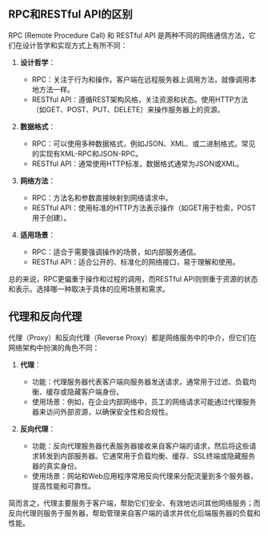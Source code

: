 ## RPC和RESTful API的区别
RPC (Remote Procedure Call) 和 RESTful API 是两种不同的网络通信方法，它们在设计哲学和实现方式上有所不同：

1. **设计哲学**：
    - RPC：关注于行为和操作。客户端在远程服务器上调用方法，就像调用本地方法一样。
    - RESTful API：遵循REST架构风格，关注资源和状态。使用HTTP方法（如GET、POST、PUT、DELETE）来操作服务器上的资源。

2. **数据格式**：
    - RPC：可以使用多种数据格式，例如JSON、XML、或二进制格式。常见的实现有XML-RPC和JSON-RPC。
    - RESTful API：通常使用HTTP标准，数据格式通常为JSON或XML。

3. **网络方法**：
    - RPC：方法名和参数直接映射到网络请求中。
    - RESTful API：使用标准的HTTP方法表示操作（如GET用于检索，POST用于创建）。

4. **适用场景**：
    - RPC：适合于需要强调操作的场景，如内部服务通信。
    - RESTful API：适合公开的、标准化的网络接口，易于理解和使用。

总的来说，RPC更偏重于操作和过程的调用，而RESTful API则侧重于资源的状态和表示。选择哪一种取决于具体的应用场景和需求。

## 代理和反向代理
代理（Proxy）和反向代理（Reverse Proxy）都是网络服务中的中介，但它们在网络架构中扮演的角色不同：

1. **代理**：
   - 功能：代理服务器代表客户端向服务器发送请求，通常用于过滤、负载均衡、缓存或隐藏客户端身份。
   - 使用场景：例如，在企业内部网络中，员工的网络请求可能通过代理服务器来访问外部资源，以确保安全性和合规性。

2. **反向代理**：
   - 功能：反向代理服务器代表服务器接收来自客户端的请求，然后将这些请求转发到内部服务器。它通常用于负载均衡、缓存、SSL终端或隐藏服务器的真实身份。
   - 使用场景：网站和Web应用程序常用反向代理来分配流量到多个服务器，提高性能和可靠性。

简而言之，代理主要服务于客户端，帮助它们安全、有效地访问其他网络服务；而反向代理则服务于服务器，帮助管理来自客户端的请求并优化后端服务器的负载和性能。